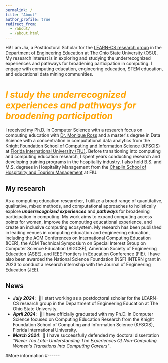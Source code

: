 ```yaml
---
permalink: /
title: "About"
author_profile: true
redirect_from: 
  - /about/
  - /about.html
---
```

Hi! I am Jia, a Postdoctoral Scholar for the [LEARN-CS research group](https://moniqueross.com) in the [Department of Engineering Education](https://eed.osu.edu/) at [The Ohio State University (OSU)](https://www.osu.edu). My research interest is in exploring and studying the underrecognized experiences and pathways for broadening participation in computing. I engage with computing education, engineering education, STEM education, and educational data mining communities. 

<span style="color:orange"> *I study the underrecognized experiences and pathways for broadening participation*</span>
=====
I received my Ph.D. in Computer Science with a research focus on computing education with [Dr. Monique Ross](https://people.engineering.osu.edu/people/ross.1982) and a master's degree in Data Science with a concentration in computational data analytics from the [Knight Foundation School of Computing and Information Science (KFSCIS)](https://www.cis.fiu.edu) at [Florida International University (FIU)](https://www.fiu.edu). Before transitioning into computing and computing education research, I spent years conducting research and developing training programs in the hospitality industry. I also hold B.S. and M.S. degrees in Hospitality Management from the [Chaplin School of Hospitality and Tourism Management](https://hospitality.fiu.edu/) at FIU. 
    
My research
------
As a computing education researcher, I utilize a broad range of quantitative, qualitative, mixed methods, and computational approaches to holistically explore ***underrecognized experiences*** and ***pathways*** for broadening participation in computing. My work aims to expand computing access points for women, improve the computing educational experience, and create an inclusive computing ecosystem. My research has been published in leading venues in computing education and engineering education, including the ACM Conferences on International Computing Education (ICER), the ACM Technical Symposium on Special Interest Group on Computer Science Education (SIGCSE), American Society of Engineering Education (ASEE), and IEEE Frontiers in Education Conference (FIE). I have also been awarded the National Science Foundation (NSF) INTERN grant in 2023 to conduct a research internship with the Journal of Engineering Education (JEE). 


News
------
- ***July 2024***: &nbsp;🎉 I start working as a postdoctoral scholar for the LEARN-CS research group in the Department of Engineering Education at The Ohio State University. 
- ***April 2024***: &nbsp;🎉 I have officially graduated with my Ph.D. in Computer Science focused on Computing Education Research from the Knight Foundation School of Computing and Information Science (KFSCIS), Florida International University.
- ***March 2024***: &nbsp;🎉 I have successfully defended my doctoral dissertation *"Never Too Late: Understanding The Experiences Of Non-Computing Women's Transitions Into Computing Careers"*. 

#More information
#------

